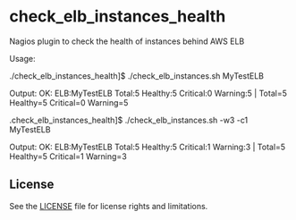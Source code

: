 check_elb_instances_health
==========================

Nagios plugin to check the health of instances behind AWS ELB

Usage:

  ./check_elb_instances_health]$ ./check_elb_instances.sh MyTestELB

  Output: OK: ELB:MyTestELB Total:5 Healthy:5 Critical:0 Warning:5 | Total=5 Healthy=5 Critical=0 Warning=5

  .check_elb_instances_health]$ ./check_elb_instances.sh -w3 -c1 MyTestELB

   Output: OK: ELB:MyTestELB Total:5 Healthy:5 Critical:1 Warning:3 | Total=5 Healthy=5 Critical=1 Warning=3

License
-------

See the [LICENSE](LICENSE.md) file for license rights and limitations.
